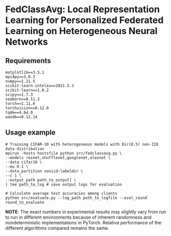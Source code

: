 # FedClassAvg: Local Representation Learning for Personalized Federated Learning on Heterogeneous Neural Networks

## Requirements
```
matplotlib==3.5.1
mpi4py==3.0.3
numpy==1.21.5
scikit-learn-intelex==2021.5.3
scikit-learn==1.0.2
scipy==1.7.3
seaborn==0.11.2
torch==1.11.0
torchvision==0.12.0
tqdm==4.64.0
wandb==0.12.14
```

## Usage example
```
# Training CIFAR-10 with heterogeneous models with Dir(0.5) non-IID data distribution
mpirun -hosts hostsfile python src/fedclassavg.py \
--models resnet,shufflenet,googlenet,alexnet \
--data cifar10 \
--mu 0.1 \
--data_partition noniid-labeldir \
--c 1 \
--output_path path_to_output] \
| tee path_to_log # save output logs for evaluation

# Calculate average test accuracies among clients
python src/evaluate.py --log_path path_to_logfile --eval_round round_to_evaluate
```
**NOTE**: The exact numbers in experimental results may slightly vary from run to run in different environments because of inherent randomness and nondeterministic implementations in PyTorch. Relative performance of the different algorithms compared remains the same.
